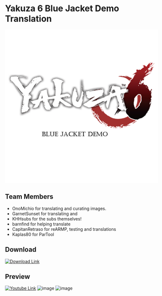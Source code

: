 # Yakuza 6 Blue Jacket Demo Translation

![logo](https://raw.githubusercontent.com/OnoMichio/Yakuza6BlueJacketDemoTranslation/main/sce_sys/logoAlone.png)

## Team Members
* OnoMichio for translating and curating images.  
* GarnetSunset for translating and 
* KHHsubs for the subs themselves!
* barnfind for helping translate
* CapitanRetraso for reARMP, testing and translations            
* Kaplas80 for ParTool                                                                                                                                                   

## Download

[![Download Link](https://static.wikia.nocookie.net/guilty-gear/images/5/5b/GGX-XX_Dragon_Install_Sol.png)](https://archive.org/details/jp-0177-cusa-04008-00-ryu-6-demo-00000000-a-0100-v-0100)


## Preview

[![Youtube Link](https://raw.githubusercontent.com/OnoMichio/Yakuza6BlueJacketDemoTranslation/main/sce_sys/pic0.png)](https://youtu.be/K_AQ8N2zL5Q)
![image](https://user-images.githubusercontent.com/32009437/115924418-97d03400-a477-11eb-9d84-81334be5bdb1.png)
![image](https://user-images.githubusercontent.com/32009437/115924866-35c3fe80-a478-11eb-851d-32a436ef31ef.png)